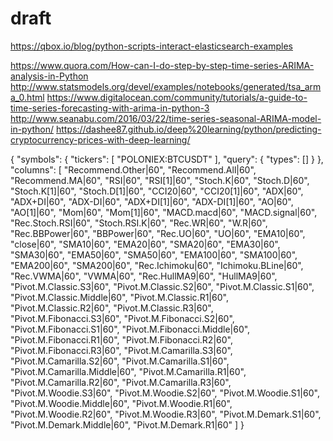 # draft
https://qbox.io/blog/python-scripts-interact-elasticsearch-examples

https://www.quora.com/How-can-I-do-step-by-step-time-series-ARIMA-analysis-in-Python
http://www.statsmodels.org/devel/examples/notebooks/generated/tsa_arma_0.html
https://www.digitalocean.com/community/tutorials/a-guide-to-time-series-forecasting-with-arima-in-python-3
http://www.seanabu.com/2016/03/22/time-series-seasonal-ARIMA-model-in-python/
https://dashee87.github.io/deep%20learning/python/predicting-cryptocurrency-prices-with-deep-learning/


{
  "symbols": {
    "tickers": [
      "POLONIEX:BTCUSDT"
    ],
    "query": {
      "types": []
    }
  },
  "columns": [
    "Recommend.Other|60",
    "Recommend.All|60",
    "Recommend.MA|60",
    "RSI|60",
    "RSI[1]|60",
    "Stoch.K|60",
    "Stoch.D|60",
    "Stoch.K[1]|60",
    "Stoch.D[1]|60",
    "CCI20|60",
    "CCI20[1]|60",
    "ADX|60",
    "ADX+DI|60",
    "ADX-DI|60",
    "ADX+DI[1]|60",
    "ADX-DI[1]|60",
    "AO|60",
    "AO[1]|60",
    "Mom|60",
    "Mom[1]|60",
    "MACD.macd|60",
    "MACD.signal|60",
    "Rec.Stoch.RSI|60",
    "Stoch.RSI.K|60",
    "Rec.WR|60",
    "W.R|60",
    "Rec.BBPower|60",
    "BBPower|60",
    "Rec.UO|60",
    "UO|60",
    "EMA10|60",
    "close|60",
    "SMA10|60",
    "EMA20|60",
    "SMA20|60",
    "EMA30|60",
    "SMA30|60",
    "EMA50|60",
    "SMA50|60",
    "EMA100|60",
    "SMA100|60",
    "EMA200|60",
    "SMA200|60",
    "Rec.Ichimoku|60",
    "Ichimoku.BLine|60",
    "Rec.VWMA|60",
    "VWMA|60",
    "Rec.HullMA9|60",
    "HullMA9|60",
    "Pivot.M.Classic.S3|60",
    "Pivot.M.Classic.S2|60",
    "Pivot.M.Classic.S1|60",
    "Pivot.M.Classic.Middle|60",
    "Pivot.M.Classic.R1|60",
    "Pivot.M.Classic.R2|60",
    "Pivot.M.Classic.R3|60",
    "Pivot.M.Fibonacci.S3|60",
    "Pivot.M.Fibonacci.S2|60",
    "Pivot.M.Fibonacci.S1|60",
    "Pivot.M.Fibonacci.Middle|60",
    "Pivot.M.Fibonacci.R1|60",
    "Pivot.M.Fibonacci.R2|60",
    "Pivot.M.Fibonacci.R3|60",
    "Pivot.M.Camarilla.S3|60",
    "Pivot.M.Camarilla.S2|60",
    "Pivot.M.Camarilla.S1|60",
    "Pivot.M.Camarilla.Middle|60",
    "Pivot.M.Camarilla.R1|60",
    "Pivot.M.Camarilla.R2|60",
    "Pivot.M.Camarilla.R3|60",
    "Pivot.M.Woodie.S3|60",
    "Pivot.M.Woodie.S2|60",
    "Pivot.M.Woodie.S1|60",
    "Pivot.M.Woodie.Middle|60",
    "Pivot.M.Woodie.R1|60",
    "Pivot.M.Woodie.R2|60",
    "Pivot.M.Woodie.R3|60",
    "Pivot.M.Demark.S1|60",
    "Pivot.M.Demark.Middle|60",
    "Pivot.M.Demark.R1|60"
  ]
}
